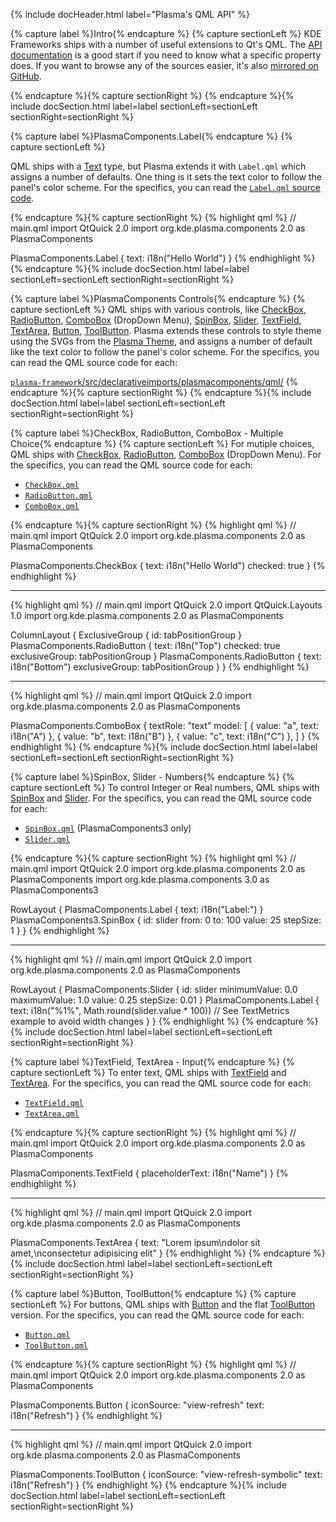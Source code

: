 <!-- ------- -->
{% include docHeader.html label="Plasma's QML API" %}


{% capture label %}Intro{% endcapture %}
{% capture sectionLeft %}
KDE Frameworks ships with a number of useful extensions to Qt's QML. The [API documentation](https://api.kde.org/frameworks/plasma-framework/html/index.html) is a good start if you need to know what a specific property does. If you want to browse any of the sources easier, it's also [mirrored on GitHub](https://github.com/KDE/plasma-framework/tree/master/src/declarativeimports/).


{% endcapture %}{% capture sectionRight %}
{% endcapture %}{% include docSection.html label=label sectionLeft=sectionLeft sectionRight=sectionRight %}


{% capture label %}PlasmaComponents.Label{% endcapture %}
{% capture sectionLeft %}

QML ships with a [Text](http://doc.qt.io/qt-5/qml-qtquick-text.html) type, but Plasma extends it with `Label.qml` which assigns a number of defaults. One thing is it sets the text color to follow the panel's color scheme. For the specifics, you can read the [`Label.qml` source code](https://github.com/KDE/plasma-framework/blob/master/src/declarativeimports/plasmacomponents/qml/Label.qml).

{% endcapture %}{% capture sectionRight %}
{% highlight qml %}
// main.qml
import QtQuick 2.0
import org.kde.plasma.components 2.0 as PlasmaComponents

PlasmaComponents.Label {
    text: i18n("Hello World")
}
{% endhighlight %}
{% endcapture %}{% include docSection.html label=label sectionLeft=sectionLeft sectionRight=sectionRight %}



{% capture label %}PlasmaComponents Controls{% endcapture %}
{% capture sectionLeft %}
QML ships with various controls, like [CheckBox](https://doc.qt.io/qt-5/qml-qtquick-controls-checkbox.html), [RadioButton](https://doc.qt.io/qt-5/qml-qtquick-controls-radiobutton.html), [ComboBox](https://doc.qt.io/qt-5/qml-qtquick-controls-combobox.html) (DropDown Menu), [SpinBox](https://doc.qt.io/qt-5/qml-qtquick-controls-spinbox.html), [Slider](https://doc.qt.io/qt-5/qml-qtquick-controls-slider.html), [TextField](https://doc.qt.io/qt-5/qml-qtquick-controls-textfield.html), [TextArea](https://doc.qt.io/qt-5/qml-qtquick-controls-textarea.html), [Button](https://doc.qt.io/qt-5/qml-qtquick-controls-button.html), [ToolButton](https://doc.qt.io/qt-5/qml-qtquick-controls-toolbutton.html). Plasma extends these controls to style theme using the SVGs from the [Plasma Theme](https://techbase.kde.org/Development/Tutorials/Plasma5/ThemeDetails), and assigns a number of default like the text color to follow the panel's color scheme. For the specifics, you can read the QML source code for each:

[`plasma-framework`/src/declarativeimports/plasmacomponents/qml/](https://github.com/KDE/plasma-framework/tree/master/src/declarativeimports/plasmacomponents/qml)
{% endcapture %}{% capture sectionRight %}
{% endcapture %}{% include docSection.html label=label sectionLeft=sectionLeft sectionRight=sectionRight %}



{% capture label %}CheckBox, RadioButton, ComboBox - Multiple Choice{% endcapture %}
{% capture sectionLeft %}
For mutiple choices, QML ships with [CheckBox](https://doc.qt.io/qt-5/qml-qtquick-controls-checkbox.html), [RadioButton](https://doc.qt.io/qt-5/qml-qtquick-controls-radiobutton.html), [ComboBox](https://doc.qt.io/qt-5/qml-qtquick-controls-combobox.html) (DropDown Menu). For the specifics, you can read the QML source code for each:

* [`CheckBox.qml`](https://github.com/KDE/plasma-framework/blob/master/src/declarativeimports/plasmacomponents/qml/CheckBox.qml)
* [`RadioButton.qml`](https://github.com/KDE/plasma-framework/blob/master/src/declarativeimports/plasmacomponents/qml/RadioButton.qml)
* [`ComboBox.qml`](https://github.com/KDE/plasma-framework/blob/master/src/declarativeimports/plasmacomponents/qml/ComboBox.qml)

{% endcapture %}{% capture sectionRight %}
{% highlight qml %}
// main.qml
import QtQuick 2.0
import org.kde.plasma.components 2.0 as PlasmaComponents

PlasmaComponents.CheckBox {
    text: i18n("Hello World")
    checked: true
}
{% endhighlight %}

---

{% highlight qml %}
// main.qml
import QtQuick 2.0
import QtQuick.Layouts 1.0
import org.kde.plasma.components 2.0 as PlasmaComponents

ColumnLayout {
    ExclusiveGroup { id: tabPositionGroup }
    PlasmaComponents.RadioButton {
        text: i18n("Top")
        checked: true
        exclusiveGroup: tabPositionGroup
    }
    PlasmaComponents.RadioButton {
        text: i18n("Bottom")
        exclusiveGroup: tabPositionGroup
    }
}
{% endhighlight %}

---

{% highlight qml %}
// main.qml
import QtQuick 2.0
import org.kde.plasma.components 2.0 as PlasmaComponents

PlasmaComponents.ComboBox {
    textRole: "text"
    model: [
        { value: "a", text: i18n("A") },
        { value: "b", text: i18n("B") },
        { value: "c", text: i18n("C") },
    ]
}
{% endhighlight %}
{% endcapture %}{% include docSection.html label=label sectionLeft=sectionLeft sectionRight=sectionRight %}



{% capture label %}SpinBox, Slider - Numbers{% endcapture %}
{% capture sectionLeft %}
To control Integer or Real numbers, QML ships with [SpinBox](https://doc.qt.io/qt-5/qml-qtquick-controls-spinbox.html) and [Slider](https://doc.qt.io/qt-5/qml-qtquick-controls-slider.html). For the specifics, you can read the QML source code for each:

* [`SpinBox.qml`](https://github.com/KDE/plasma-framework/blob/master/src/declarativeimports/plasmacomponents3/SpinBox.qml) (PlasmaComponents3 only)
* [`Slider.qml`](https://github.com/KDE/plasma-framework/blob/master/src/declarativeimports/plasmacomponents/qml/Slider.qml)

{% endcapture %}{% capture sectionRight %}
{% highlight qml %}
// main.qml
import QtQuick 2.0
import org.kde.plasma.components 2.0 as PlasmaComponents
import org.kde.plasma.components 3.0 as PlasmaComponents3

RowLayout {
    PlasmaComponents.Label {
        text: i18n("Label:")
    }
    PlasmaComponents3.SpinBox {
        id: slider
        from: 0
        to: 100
        value: 25
        stepSize: 1
    }
}
{% endhighlight %}

---

{% highlight qml %}
// main.qml
import QtQuick 2.0
import org.kde.plasma.components 2.0 as PlasmaComponents

RowLayout {
    PlasmaComponents.Slider {
        id: slider
        minimumValue: 0.0
        maximumValue: 1.0
        value: 0.25
        stepSize: 0.01
    }
    PlasmaComponents.Label {
        text: i18n("%1%", Math.round(slider.value * 100))
        // See TextMetrics example to avoid width changes
    }
}
{% endhighlight %}
{% endcapture %}{% include docSection.html label=label sectionLeft=sectionLeft sectionRight=sectionRight %}



{% capture label %}TextField, TextArea - Input{% endcapture %}
{% capture sectionLeft %}
To enter text, QML ships with [TextField](https://doc.qt.io/qt-5/qml-qtquick-controls-textfield.html) and [TextArea](https://doc.qt.io/qt-5/qml-qtquick-controls-textarea.html). For the specifics, you can read the QML source code for each:

* [`TextField.qml`](https://github.com/KDE/plasma-framework/blob/master/src/declarativeimports/plasmacomponents/qml/TextField.qml)
* [`TextArea.qml`](https://github.com/KDE/plasma-framework/blob/master/src/declarativeimports/plasmacomponents/qml/TextArea.qml)

{% endcapture %}{% capture sectionRight %}
{% highlight qml %}
// main.qml
import QtQuick 2.0
import org.kde.plasma.components 2.0 as PlasmaComponents

PlasmaComponents.TextField {
    placeholderText: i18n("Name")
}
{% endhighlight %}

---

{% highlight qml %}
// main.qml
import QtQuick 2.0
import org.kde.plasma.components 2.0 as PlasmaComponents

PlasmaComponents.TextArea {
    text: "Lorem ipsum\ndolor sit amet,\nconsectetur adipisicing elit"
}
{% endhighlight %}
{% endcapture %}{% include docSection.html label=label sectionLeft=sectionLeft sectionRight=sectionRight %}



{% capture label %}Button, ToolButton{% endcapture %}
{% capture sectionLeft %}
For buttons, QML ships with [Button](https://doc.qt.io/qt-5/qml-qtquick-controls-button.html) and the flat [ToolButton](https://doc.qt.io/qt-5/qml-qtquick-controls-toolbutton.html) version. For the specifics, you can read the QML source code for each:

* [`Button.qml`](https://github.com/KDE/plasma-framework/blob/master/src/declarativeimports/plasmacomponents/qml/Button.qml)
* [`ToolButton.qml`](https://github.com/KDE/plasma-framework/blob/master/src/declarativeimports/plasmacomponents/qml/ToolButton.qml)

{% endcapture %}{% capture sectionRight %}
{% highlight qml %}
// main.qml
import QtQuick 2.0
import org.kde.plasma.components 2.0 as PlasmaComponents

PlasmaComponents.Button {
    iconSource: "view-refresh"
    text: i18n("Refresh")
}
{% endhighlight %}

---

{% highlight qml %}
// main.qml
import QtQuick 2.0
import org.kde.plasma.components 2.0 as PlasmaComponents

PlasmaComponents.ToolButton {
    iconSource: "view-refresh-symbolic"
    text: i18n("Refresh")
}
{% endhighlight %}
{% endcapture %}{% include docSection.html label=label sectionLeft=sectionLeft sectionRight=sectionRight %}



